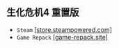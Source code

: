 ## 生化危机4 重置版
* `Steam` [[store.steampowered.com]](https://store.steampowered.com/app/2050650/Resident_Evil_4/)
* `Game Repack` [[game-repack.site]](https://game-repack.site/2024/04/12/resident-evil-4-remake/)